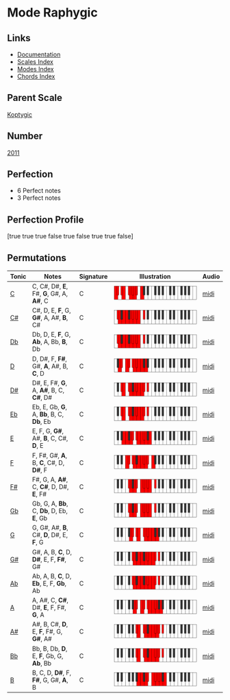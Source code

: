 # Mode Raphygic

## Links

- [Documentation](index.md)
- [Scales Index](Scales.md)
- [Modes Index](Modes.md)
- [Chords Index](Chords.md)

## Parent Scale

[Koptygic](ScaleKoptygic.md)

## Number

[2011](https://ianring.com/musictheory/scales/2011)

## Perfection

- 6 Perfect notes
- 3 Perfect notes

## Perfection Profile

[true true true false true false true true false]

## Permutations

| Tonic | Notes | Signature | Illustration | Audio |
|-------|-------|-----------|--------------|-------|
| [C](ModeCNaturalRaphygic.md) | C, C#, D#, **E**, F#, **G**, G#, A, **A#**, C | C | ![CNaturalRaphygic](ModeCNaturalRaphygic.png) | [midi](https://github.com/edipermadi/music/blob/main/docs/ModeCNaturalRaphygic.mid?raw=true) |
| [C#](ModeCSharpRaphygic.md) | C#, D, E, **F**, G, **G#**, A, A#, **B**, C# | C | ![CSharpRaphygic](ModeCSharpRaphygic.png) | [midi](https://github.com/edipermadi/music/blob/main/docs/ModeCSharpRaphygic.mid?raw=true) |
| [Db](ModeDFlatRaphygic.md) | Db, D, E, **F**, G, **Ab**, A, Bb, **B**, Db | C | ![DFlatRaphygic](ModeDFlatRaphygic.png) | [midi](https://github.com/edipermadi/music/blob/main/docs/ModeDFlatRaphygic.mid?raw=true) |
| [D](ModeDNaturalRaphygic.md) | D, D#, F, **F#**, G#, **A**, A#, B, **C**, D | C | ![DNaturalRaphygic](ModeDNaturalRaphygic.png) | [midi](https://github.com/edipermadi/music/blob/main/docs/ModeDNaturalRaphygic.mid?raw=true) |
| [D#](ModeDSharpRaphygic.md) | D#, E, F#, **G**, A, **A#**, B, C, **C#**, D# | C | ![DSharpRaphygic](ModeDSharpRaphygic.png) | [midi](https://github.com/edipermadi/music/blob/main/docs/ModeDSharpRaphygic.mid?raw=true) |
| [Eb](ModeEFlatRaphygic.md) | Eb, E, Gb, **G**, A, **Bb**, B, C, **Db**, Eb | C | ![EFlatRaphygic](ModeEFlatRaphygic.png) | [midi](https://github.com/edipermadi/music/blob/main/docs/ModeEFlatRaphygic.mid?raw=true) |
| [E](ModeENaturalRaphygic.md) | E, F, G, **G#**, A#, **B**, C, C#, **D**, E | C | ![ENaturalRaphygic](ModeENaturalRaphygic.png) | [midi](https://github.com/edipermadi/music/blob/main/docs/ModeENaturalRaphygic.mid?raw=true) |
| [F](ModeFNaturalRaphygic.md) | F, F#, G#, **A**, B, **C**, C#, D, **D#**, F | C | ![FNaturalRaphygic](ModeFNaturalRaphygic.png) | [midi](https://github.com/edipermadi/music/blob/main/docs/ModeFNaturalRaphygic.mid?raw=true) |
| [F#](ModeFSharpRaphygic.md) | F#, G, A, **A#**, C, **C#**, D, D#, **E**, F# | C | ![FSharpRaphygic](ModeFSharpRaphygic.png) | [midi](https://github.com/edipermadi/music/blob/main/docs/ModeFSharpRaphygic.mid?raw=true) |
| [Gb](ModeGFlatRaphygic.md) | Gb, G, A, **Bb**, C, **Db**, D, Eb, **E**, Gb | C | ![GFlatRaphygic](ModeGFlatRaphygic.png) | [midi](https://github.com/edipermadi/music/blob/main/docs/ModeGFlatRaphygic.mid?raw=true) |
| [G](ModeGNaturalRaphygic.md) | G, G#, A#, **B**, C#, **D**, D#, E, **F**, G | C | ![GNaturalRaphygic](ModeGNaturalRaphygic.png) | [midi](https://github.com/edipermadi/music/blob/main/docs/ModeGNaturalRaphygic.mid?raw=true) |
| [G#](ModeGSharpRaphygic.md) | G#, A, B, **C**, D, **D#**, E, F, **F#**, G# | C | ![GSharpRaphygic](ModeGSharpRaphygic.png) | [midi](https://github.com/edipermadi/music/blob/main/docs/ModeGSharpRaphygic.mid?raw=true) |
| [Ab](ModeAFlatRaphygic.md) | Ab, A, B, **C**, D, **Eb**, E, F, **Gb**, Ab | C | ![AFlatRaphygic](ModeAFlatRaphygic.png) | [midi](https://github.com/edipermadi/music/blob/main/docs/ModeAFlatRaphygic.mid?raw=true) |
| [A](ModeANaturalRaphygic.md) | A, A#, C, **C#**, D#, **E**, F, F#, **G**, A | C | ![ANaturalRaphygic](ModeANaturalRaphygic.png) | [midi](https://github.com/edipermadi/music/blob/main/docs/ModeANaturalRaphygic.mid?raw=true) |
| [A#](ModeASharpRaphygic.md) | A#, B, C#, **D**, E, **F**, F#, G, **G#**, A# | C | ![ASharpRaphygic](ModeASharpRaphygic.png) | [midi](https://github.com/edipermadi/music/blob/main/docs/ModeASharpRaphygic.mid?raw=true) |
| [Bb](ModeBFlatRaphygic.md) | Bb, B, Db, **D**, E, **F**, Gb, G, **Ab**, Bb | C | ![BFlatRaphygic](ModeBFlatRaphygic.png) | [midi](https://github.com/edipermadi/music/blob/main/docs/ModeBFlatRaphygic.mid?raw=true) |
| [B](ModeBNaturalRaphygic.md) | B, C, D, **D#**, F, **F#**, G, G#, **A**, B | C | ![BNaturalRaphygic](ModeBNaturalRaphygic.png) | [midi](https://github.com/edipermadi/music/blob/main/docs/ModeBNaturalRaphygic.mid?raw=true) |
